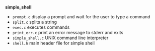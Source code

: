 **simple_shell**

- `prompt.c` display a prompt and wait for the user to type a command
- `split.c` splits a string
- `exec.c` executes commands
- `print_err.c` print an error message to stderr and exits
- `simple_shell.c` UNIX command line interpreter
- `shell.h` main header file for simple shell


